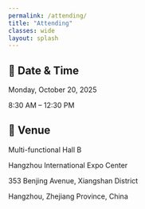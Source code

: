 ```yaml
---
permalink: /attending/
title: "Attending"
classes: wide
layout: splash
---
```


<!-- **Disclaimer:** This workshop is not yet confirmed. We are working on our proposal submission.
{: .notice--danger}

**Warning:** This website is under construction.
{: .notice--warning} -->

<!-- ## Registration

To estimate the number of participants, we encourage prospective attendees to register [here](#). The registration deadline is _To_be_Announced_. -->

## 📅 Date & Time

Monday, October 20, 2025

8:30 AM – 12:30 PM

## 📍 Venue

Multi-functional Hall B

Hangzhou International Expo Center

353 Benjing Avenue, Xiangshan District

Hangzhou, Zhejiang Province, China
